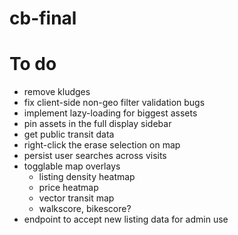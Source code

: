 # cb-final

# To do
- remove kludges
- fix client-side non-geo filter validation bugs
- implement lazy-loading for biggest assets
- pin assets in the full display sidebar
- get public transit data
- right-click the erase selection on map
- persist user searches across visits
- togglable map overlays
  - listing density heatmap
  - price heatmap
  - vector transit map
  - walkscore, bikescore?
- endpoint to accept new listing data for admin use
